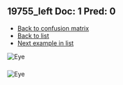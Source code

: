 ## 19755_left Doc: 1 Pred: 0
- [Back to confusion matrix](https://github.com/juliandewit/kaggle_retinopathy/blob/master/matrix.md)
- [Back to list](https://github.com/juliandewit/kaggle_retinopathy/blob/master/lists/10/list.md)
- [Next example in list](https://github.com/juliandewit/kaggle_retinopathy/blob/master/lists/10/19/19802_left.md)

![Eye](https://retinopaty.blob.core.windows.net/size1024/19755_left_1.jpeg)

### 

![Eye]()
